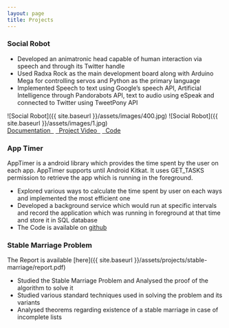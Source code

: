 ```yaml
---
layout: page
title: Projects 
---
```

<h3>Social Robot</h3>
<ul>
<li>Developed an animatronic head capable of human interaction via speech and through its Twitter handle</li>
<li>Used Radxa Rock as the main development board along with Arduino Mega for controlling servos and Python as the primary language</li>
<li>Implemented Speech to text using Google’s speech API, Artificial Intelligence through Pandorabots API, text to audio using eSpeak and connected to Twitter using TweetPony API</li> 
</ul>
![Social Robot]({{ site.baseurl }}/assets/images/400.jpg)
![Social Robot]({{ site.baseurl }}/assets/images/1.jpg)
<br>
<a href="{{ site.baseurl }}/assets/projects/ZIZO101/SocialRobot.pdf" target="_new">Documentation &nbsp;</a>
<a href="https://www.youtube.com/watch?v=pDPp6o4OWQk" target="_new">&nbsp; Project Video &nbsp;</a>
<a href="https://github.com/ndesh26/ZIZO101" target="_new"><i class="fa fa-github" ></i>&nbsp; Code</a>

<h3>App Timer</h3>
AppTimer is a android library which provides the time spent by the user on each app. AppTimer supports until Android Kitkat. It uses GET_TASKS permission to retrieve the app which is running in the foreground.
<ul>
<li>Explored various ways to calculate the time spent by user on each ways and implemented the most efficient one</li>
<li>Developed a background service which would run at specific intervals and record the application which was running in foreground at that time and store it in SQL database</li> 
<li>The Code is available on <a  href="https://github.com/ndesh26/AppTimer" target="_new">github</a>
</li>
</ul>
<h3>Stable Marriage Problem</h3>
The Report is available [here]({{ site.baseurl }}/assets/projects/stable-marriage/report.pdf)
<ul>
<li>Studied the Stable Marriage Problem and Analysed the proof of the algorithm to solve it</li>
<li>Studied various standard techniques used in solving the problem and its variants</li>
<li>Analysed theorems regarding existence of a stable marriage in case of incomplete lists</li> 
</ul>


